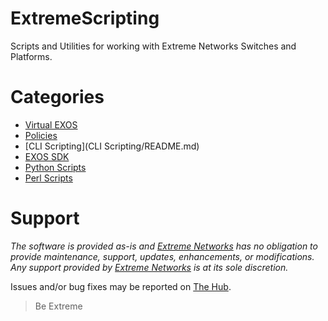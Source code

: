 # ExtremeScripting
Scripts and Utilities for working with Extreme Networks Switches and Platforms.

# Categories
* [Virtual EXOS](https://github.com/extremenetworks/Virtual_EXOS)
* [Policies](Policies/README.md)
* [CLI Scripting](CLI Scripting/README.md)
* [EXOS SDK](SDK/README.md)
* [Python Scripts](Python/README.md)
* [Perl Scripts](Perl/README.md)

# Support
_The software is provided as-is and [Extreme Networks](http://www.extremenetworks.com/) has no obligation to provide maintenance, support, updates, enhancements, or modifications. Any support provided by [Extreme Networks](http://www.extremenetworks.com/) is at its sole discretion._

Issues and/or bug fixes may be reported on [The Hub](https://community.extremenetworks.com/extreme).

>Be Extreme

